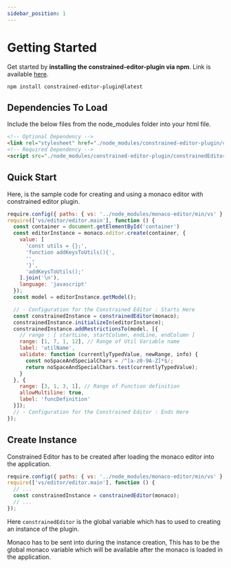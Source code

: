 ```yaml
---
sidebar_position: 1
---
```


# Getting Started

Get started by **installing the constrained-editor-plugin via npm**. Link is available [here](https://www.npmjs.com/package/constrained-editor-plugin).

```shell
npm install constrained-editor-plugin@latest
```

## Dependencies To Load

Include the below files from the node_modules folder into your html file.

```html
<!-- Optional Dependency -->
<link rel="stylesheet" href="./node_modules/constrained-editor-plugin/constrained-editor-plugin.css">
<!-- Required Dependency -->
<script src="./node_modules/constrained-editor-plugin/constrainedEditorPlugin.js" ></script>
```

## Quick Start

Here, is the sample code for creating and using a monaco editor with constrained editor plugin.

```javascript
require.config({ paths: { vs: '../node_modules/monaco-editor/min/vs' } });
require(['vs/editor/editor.main'], function () {
  const container = document.getElementById('container')
  const editorInstance = monaco.editor.create(container, {
    value: [
      'const utils = {};',
      'function addKeysToUtils(){',
      '',
      '}',
      'addKeysToUtils();'
    ].join('\n'),
    language: 'javascript'
  });
  const model = editorInstance.getModel();

  // - Configuration for the Constrained Editor : Starts Here
  const constrainedInstance = constrainedEditor(monaco);
  constrainedInstance.initializeIn(editorInstance);
  constrainedInstance.addRestrictionsTo(model, [{
    // range : [ startLine, startColumn, endLine, endColumn ]
    range: [1, 7, 1, 12], // Range of Util Variable name
    label: 'utilName',
    validate: function (currentlyTypedValue, newRange, info) {
      const noSpaceAndSpecialChars = /^[a-z0-9A-Z]*$/;
      return noSpaceAndSpecialChars.test(currentlyTypedValue);
    }
  }, {
    range: [3, 1, 3, 1], // Range of Function definition
    allowMultiline: true,
    label: 'funcDefinition'
  }]);
  // - Configuration for the Constrained Editor : Ends Here
});
```

## Create Instance

Constrained Editor has to be created after loading the monaco editor into the application.

```javascript
require.config({ paths: { vs: '../node_modules/monaco-editor/min/vs' } });
require(['vs/editor/editor.main'], function () {
  // ...
  const constrainedInstance = constrainedEditor(monaco);
  // ...
});
```
Here `constrainedEditor` is the global variable which has to used to creating an instance of the plugin.

Monaco has to be sent into during the instance creation, This has to be the global monaco variable which will be available after the monaco is loaded in the application.